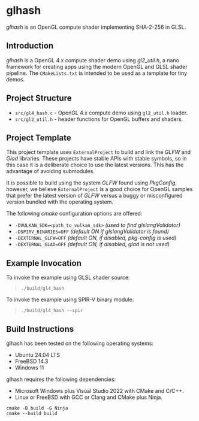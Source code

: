 # glhash

_glhash_ is an OpenGL compute shader implementing SHA-2-256 in GLSL.

## Introduction

_glhash_ is a OpenGL 4.x compute shader demo using _gl2_util.h_,
a nano framework for creating apps using the modern OpenGL and
GLSL shader pipeline. The `CMakeLists.txt` is intended to be used
as a template for tiny demos.

## Project Structure

- `src/gl4_hash.c` - OpenGL 4.x compute demo using `gl2_util.h` loader.
- `src/gl2_util.h` - header functions for OpenGL buffers and shaders.

## Project Template

This project template uses `ExternalProject`  to build and link the
_GLFW_ and _Glad_ libraries. These projects have stable APIs with stable
symbols, so in this case it is a deliberate choice to use the latest
versions. This has the advantage of avoiding submodules.

It is possible to build using the system _GLFW_ found using _PkgConfig_,
however, we believe `ExternalProject` is a good choice for OpenGL samples
that prefer the latest version of _GLFW_ versus a buggy or misconfigured
version bundled with the operating system.

The following _cmake_ configuration options are offered:

- `-DVULKAN_SDK=<path_to_vulkan_sdk>` _(used to find glslangValidator)_
- `-DSPIRV_BINARIES=OFF` _(default ON if glslangValidator is found)_
- `-DEXTERNAL_GLFW=OFF`  _(default ON, if disabled, pkg-config is used)_
- `-DEXTERNAL_GLAD=OFF` _(default ON, if disabled, glad is not used)_

## Example Invocation

To invoke the example using GLSL shader source:

> `./build/gl4_hash`

To invoke the example using SPIR-V binary module:

> `./build/gl4_hash --spir`

## Build Instructions

glhash has been tested on the following operating systems:

- Ubuntu 24.04 LTS
- FreeBSD 14.3
- Windows 11

glhash requires the following dependencies:

- Microsoft Windows plus Visual Studio 2022 with CMake and C/C++.
- Linux or FreeBSD with GCC or Clang and CMake plus Ninja.

```
cmake -B build -G Ninja
cmake --build build
```
